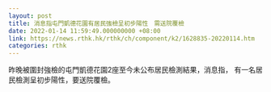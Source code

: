 ```yaml
---
layout: post
title: 消息指屯門凱德花園有居民強檢呈初步陽性　需送院覆檢
date: 2022-01-14 11:59:49.000000000 +08:00
link: https://news.rthk.hk/rthk/ch/component/k2/1628835-20220114.htm
categories: rthk
---
```


昨晚被圍封強檢的屯門凱德花園2座至今未公布居民檢測結果，消息指， 有一名居民檢測呈初步陽性，要送院覆檢。
